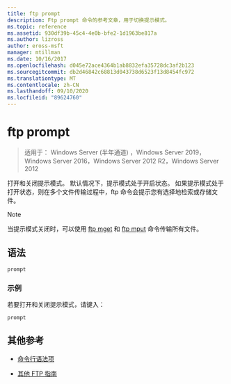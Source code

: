 ```yaml
---
title: ftp prompt
description: Ftp prompt 命令的参考文章，用于切换提示模式。
ms.topic: reference
ms.assetid: 930df39b-45c4-4e0b-bfe2-1d1963be817a
ms.author: lizross
author: eross-msft
manager: mtillman
ms.date: 10/16/2017
ms.openlocfilehash: d045e72ace4364b1ab8832efa35728dc3af2b123
ms.sourcegitcommit: db2d46842c68813d043738d6523f13d8454fc972
ms.translationtype: MT
ms.contentlocale: zh-CN
ms.lasthandoff: 09/10/2020
ms.locfileid: "89624760"
---
```

# <a name="ftp-prompt"></a>ftp prompt

> 适用于： Windows Server (半年通道) ，Windows Server 2019，Windows Server 2016，Windows Server 2012 R2，Windows Server 2012

打开和关闭提示模式。 默认情况下，提示模式处于开启状态。 如果提示模式处于打开状态，则在多个文件传输过程中，ftp 命令会提示您有选择地检索或存储文件。

> [!NOTE]
> 当提示模式关闭时，可以使用 [ftp mget](ftp-mget.md) 和 [ftp mput](ftp-mput_1.md) 命令传输所有文件。

## <a name="syntax"></a>语法

```
prompt
```

### <a name="examples"></a>示例

若要打开和关闭提示模式，请键入：

```
prompt
```

## <a name="additional-references"></a>其他参考

- [命令行语法项](command-line-syntax-key.md)

- [其他 FTP 指南](/previous-versions/orphan-topics/ws.10/cc756013(v=ws.10))
